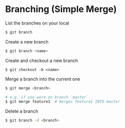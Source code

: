 # Branching (Simple Merge)

List the branches on your local

```bash
$ git branch
```

Create a new branch

```bash
$ git branch <name>
```

Create and checkout a new branch

```
$ git checkout -b <name>
```

Merge a branch into the current one

```bash
$ git merge <branch>

# e.g. if you were on branch `master`
$ git merge feature1  # merges feature1 INTO master
```

Delete a branch

```bash
$ git branch -d <branch>
```
